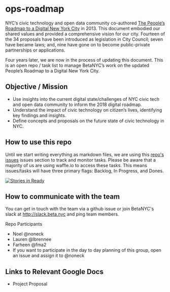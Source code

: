 # ops-roadmap

NYC’s civic technology and open data community co-authored [The People’s Roadmap to a Digital New York City](http://nycroadmap.us/) in 2013. This document embodied our shared values and provided a comprehensive vision for our city. Fourteen of the 34 proposals have been introduced as legislation in City Council; seven have became laws; and, nine have gone on to become public-private partnerships or applications. 

Four years later, we are now in the process of updating this document. This is an open repo / task list to manage BetaNYC’s work on the updated People’s Roadmap to a Digital New York City.

## Objective / Mission

- Use insights into the current digital state/challenges of NYC civic tech and open data community to inform the 2018 digital roadmap.
- Understand the impact of civic technology on citizen’s lives, identifying key findings and insights.
- Define concepts and proposals on the future state of civic technology in NYC.

## How to use this repo
Until we start writing everything as markdown files, we are using this [repo's issues](https://github.com/BetaNYC/ops-roadmap/issues) issues section to track and monitor tasks. Please be aware that a majority of us are using waffle.io to access these tasks. This means issues/tasks will have three primary flags: Backlog, In Progress, and Dones.

[![Stories in Ready](https://badge.waffle.io/BetaNYC/ops-roadmap.png?label=ready&title=Ready)](http://waffle.io/BetaNYC/ops-roadmap)

## How to communicate with the team

You can get in touch with the team via a github issue or join BetaNYC's slack at http://slack.beta.nyc and ping team members.

Repo Participants

- Noel @noneck
- Lauren @lbrennee
- Farheen @fma2
- If you want to participate in the day to day planning of this group, open an issue and assign it to @noneck

## Links to Relevant Google Docs

- Project Proposal

